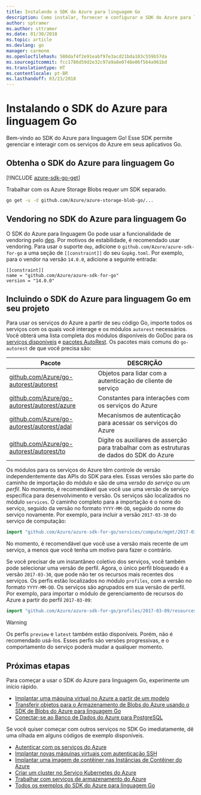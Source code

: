 ```yaml
---
title: Instalando o SDK do Azure para linguagem Go
description: Como instalar, fornecer e configurar o SDK do Azure para linguagem Go.
author: sptramer
ms.author: sttramer
ms.date: 01/30/2018
ms.topic: article
ms.devlang: go
manager: carmonm
ms.openlocfilehash: 580daf4f2e91eabf97e3acd21bda183c559b57da
ms.sourcegitcommit: fcc1786d59d2e32c97a9a8e0748e06f564a961bd
ms.translationtype: HT
ms.contentlocale: pt-BR
ms.lasthandoff: 03/23/2018
---
```

# <a name="installing-the-azure-sdk-for-go"></a>Instalando o SDK do Azure para linguagem Go

Bem-vindo ao SDK do Azure para linguagem Go! Esse SDK permite gerenciar e interagir com os serviços do Azure em seus aplicativos Go.

## <a name="get-the-azure-sdk-for-go"></a>Obtenha o SDK do Azure para linguagem Go

[!INCLUDE [azure-sdk-go-get](includes/azure-sdk-go-get.md)]

Trabalhar com os Azure Storage Blobs requer um SDK separado.

```bash
go get -u -d github.com/Azure/azure-storage-blob-go/...
```

## <a name="vendoring-the-azure-sdk-for-go"></a>Vendoring no SDK do Azure para linguagem Go

O SDK do Azure para linguagem Go pode usar a funcionalidade de vendoring pelo [dep](https://github.com/golang/dep). Por motivos de estabilidade, é recomendado usar vendoring. Para usar o suporte `dep`, adicione o `github.com/Azure/azure-sdk-for-go` a uma seção de `[[constraint]]` do seu `Gopkg.toml`. Por exemplo, para o vendor na versão `14.0.0`, adicione a seguinte entrada:

```
[[constraint]]
name = "github.com/Azure/azure-sdk-for-go"
version = "14.0.0"
```

## <a name="including-the-azure-sdk-for-go-in-your-project"></a>Incluindo o SDK do Azure para linguagem Go em seu projeto

Para usar os serviços do Azure a partir de seu código Go, importe todos os serviços com os quais você interage e os módulos `autorest` necessários.
Você obterá uma lista completa dos módulos disponíveis do GoDoc para os [serviços disponíveis](https://godoc.org/github.com/Azure/azure-sdk-for-go) e [pacotes AutoRest](https://godoc.org/github.com/Azure/go-autorest). Os pacotes mais comuns do `go-autorest` de que você precisa são:

| Pacote | DESCRIÇÃO |
|---------|-------------|
| [github.com/Azure/go-autorest/autorest][autorest] | Objetos para lidar com a autenticação de cliente de serviço |
| [github.com/Azure/go-autorest/autorest/azure][autorest/azure] | Constantes para interações com os serviços do Azure |
| [github.com/Azure/go-autorest/autorest/adal][autorest/adal] | Mecanismos de autenticação para acessar os serviços do Azure |
| [github.com/Azure/go-autorest/autorest/to][autorest/to] | Digite os auxiliares de asserção para trabalhar com as estruturas de dados do SDK do Azure |

[autorest]: https://godoc.org/github.com/Azure/go-autorest/autorest
[autorest/azure]: https://godoc.org/github.com/Azure/go-autorest/autorest/azure
[autorest/adal]: https://godoc.org/github.com/Azure/go-autorest/autorest/adal
[autorest/to]: https://godoc.org/github.com/Azure/go-autorest/autorest/to

Os módulos para os serviços do Azure têm controle de versão independentemente das APIs do SDK para eles. Essas versões são parte do caminho de importação do módulo e são de uma _versão do serviço_ ou um _perfil_. No momento, é recomendável que você use uma versão de serviço específica para desenvolvimento e versão. Os serviços são localizados no módulo `services`. O caminho completo para a importação é o nome do serviço, seguido da versão no formato `YYYY-MM-DD`, seguido do nome do serviço novamente. Por exemplo, para incluir a versão `2017-03-30` do serviço de computação:

```go
import "github.com/Azure/azure-sdk-for-go/services/compute/mgmt/2017-03-30/compute"
```

No momento, é recomendável que você use a versão mais recente de um serviço, a menos que você tenha um motivo para fazer o contrário.

Se você precisar de um instantâneo coletivo dos serviços, você também pode selecionar uma versão de perfil. Agora, o único perfil bloqueado é a versão `2017-03-30`, que pode não ter os recursos mais recentes dos serviços. Os perfis estão localizados no módulo `profiles`, com a versão no formato `YYYY-MM-DD`. Os serviços são agrupados em sua versão de perfil. Por exemplo, para importar o módulo de gerenciamento de recursos do Azure a partir do perfil `2017-03-09`:

```go
import "github.com/Azure/azure-sdk-for-go/profiles/2017-03-09/resources/mgmt/resources"
```

> [!WARNING]
> Os perfis `preview` e `latest` também estão disponíveis. Porém, não é recomendado usá-los. Esses perfis são versões progressivas, e o comportamento do serviço poderá mudar a qualquer momento.

## <a name="next-steps"></a>Próximas etapas

Para começar a usar o SDK do Azure para linguagem Go, experimente um início rápido.

* [Implantar uma máquina virtual no Azure a partir de um modelo](azure-sdk-go-qs-vm.md)
* [Transferir objetos para o Armazenamento de Blobs do Azure usando o SDK de Blobs do Azure para linguagem Go](/azure/storage/blobs/storage-quickstart-blobs-go?toc=%2fgo%2fazure%2ftoc.json)
* [Conectar-se ao Banco de Dados do Azure para PostgreSQL](/azure/postgresql/connect-go?toc=%2fgo%2fazure%2ftoc.json)

Se você quiser começar com outros serviços no SDK Go imediatamente, dê uma olhada em alguns códigos de exemplo disponíveis.

* [Autenticar com os serviços do Azure](https://github.com/Azure-Samples/azure-sdk-for-go-samples/tree/master/iam)
* [Implantar novas máquinas virtuais com autenticação SSH](https://github.com/Azure-Samples/azure-sdk-for-go-samples/tree/master/compute)
* [Implantar uma imagem de contêiner nas Instâncias de Contêiner do Azure](https://github.com/Azure-Samples/azure-sdk-for-go-samples/tree/master/containerinstance)
* [Criar um cluster no Serviço Kubernetes do Azure](https://github.com/Azure-Samples/azure-sdk-for-go-samples/tree/master/containerservice)
* [Trabalhar com serviços de armazenamento do Azure](https://github.com/Azure-Samples/azure-sdk-for-go-samples/tree/master/storage)
* [Todos os exemplos do SDK do Azure para linguagem Go](https://github.com/azure-samples/azure-sdk-for-go-samples)
